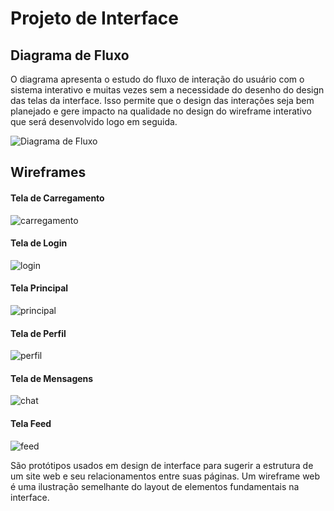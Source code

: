 
# Projeto de Interface

## Diagrama de Fluxo

O diagrama apresenta o estudo do fluxo de interação do usuário com o sistema interativo e  muitas vezes sem a necessidade do desenho do design das telas da interface. Isso permite que o design das interações seja bem planejado e gere impacto na qualidade no design do wireframe interativo que será desenvolvido logo em seguida.



![Diagrama de Fluxo](img/diagramafluxo.png)


## Wireframes
#### Tela de Carregamento
![carregamento](img/LoadingPage.png)

#### Tela de Login
![login](img/LoadingPageor.png)

#### Tela Principal
![principal](img/HomePage1.png)

#### Tela de Perfil
![perfil](img/ProfilePage.png)

#### Tela de Mensagens
![chat](img/MessagePage.png)

#### Tela Feed
![feed](img/FeedPage.png)

São protótipos usados em design de interface para sugerir a estrutura de um site web e seu relacionamentos entre suas páginas. Um wireframe web é uma ilustração semelhante do layout de elementos fundamentais na interface.

